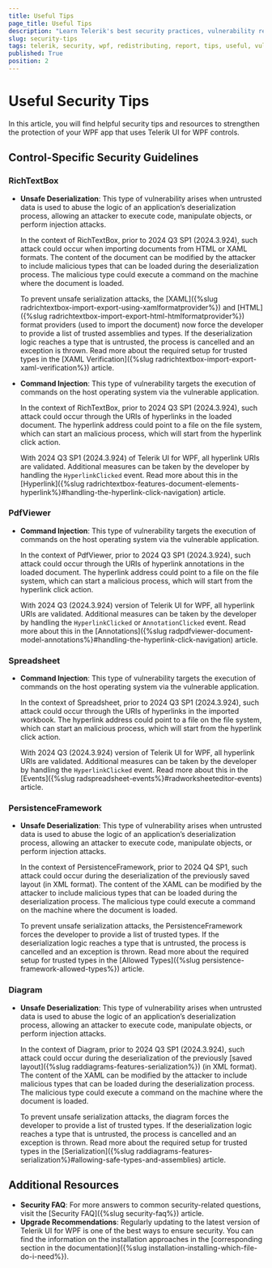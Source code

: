 ```yaml
---
title: Useful Tips
page_title: Useful Tips
description: "Learn Telerik's best security practices, vulnerability reporting, and control-specific security guidelines, and useful tips."
slug: security-tips
tags: telerik, security, wpf, redistributing, report, tips, useful, vulnerability
published: True
position: 2
---
```


# Useful Security Tips

In this article, you will find helpful security tips and resources to strengthen the protection of your WPF app that uses Telerik UI for WPF controls.

## Control-Specific Security Guidelines

### RichTextBox

* __Unsafe Deserialization__: This type of vulnerability arises when untrusted data is used to abuse the logic of an application’s deserialization process, allowing an attacker to execute code, manipulate objects, or perform injection attacks. 

	In the context of RichTextBox, prior to 2024 Q3 SP1 (2024.3.924), such attack could occur when importing documents from HTML or XAML formats. The content of the document can be modified by the attacker to include malicious types that can be loaded during the deserialization process. The malicious type could execute a command on the machine where the document is loaded.
	
	To prevent unsafe serialization attacks, the [XAML]({%slug radrichtextbox-import-export-using-xamlformatprovider%}) and [HTML]({%slug radrichtextbox-import-export-html-htmlformatprovider%}) format providers (used to import the document) now force the developer to provide a list of trusted assemblies and types. If the deserialization logic reaches a type that is untrusted, the process is cancelled and an exception is thrown. Read more about the required setup for trusted types in the [XAML Verification]({%slug radrichtextbox-import-export-xaml-verification%}) article.

* __Command Injection__: This type of vulnerability targets the execution of commands on the host operating system via the vulnerable application.

	In the context of RichTextBox, prior to 2024 Q3 SP1 (2024.3.924), such attack could occur through the URIs of hyperlinks in the loaded document. The hyperlink address could point to a file on the file system, which can start an malicious process, which will start from the hyperlink click action.
	
	With 2024 Q3 SP1 (2024.3.924) of Telerik UI for WPF, all hyperlink URIs are validated. Additional measures can be taken by the developer by handling the `HyperlinkClicked` event. Read more about this in the [Hyperlink]({%slug radrichtextbox-features-document-elements-hyperlink%}#handling-the-hyperlink-click-navigation) article.

### PdfViewer

* __Command Injection__: This type of vulnerability targets the execution of commands on the host operating system via the vulnerable application.

	In the context of PdfViewer, prior to 2024 Q3 SP1 (2024.3.924), such attack could occur through the URIs of hyperlink annotations in the loaded document. The hyperlink address could point to a file on the file system, which can start a malicious process, which will start from the hyperlink click action.
	
	With 2024 Q3 (2024.3.924) version of Telerik UI for WPF, all hyperlink URIs are validated. Additional measures can be taken by the developer by handling the `HyperlinkClicked` or `AnnotationClicked` event. Read more about this in the [Annotations]({%slug radpdfviewer-document-model-annotations%}#handling-the-hyperlink-click-navigation) article.

### Spreadsheet

* __Command Injection__: This type of vulnerability targets the execution of commands on the host operating system via the vulnerable application.

	In the context of Spreadsheet, prior to 2024 Q3 SP1 (2024.3.924), such attack could occur through the URIs of hyperlinks in the imported workbook. The hyperlink address could point to a file on the file system, which can start an malicious process, which will start from the hyperlink click action.
	
	With 2024 Q3 (2024.3.924) version of Telerik UI for WPF, all hyperlink URIs are validated. Additional measures can be taken by the developer by handling the `HyperlinkClicked` event. Read more about this in the [Events]({%slug radspreadsheet-events%}#radworksheeteditor-events) article.

### PersistenceFramework

* __Unsafe Deserialization__: This type of vulnerability arises when untrusted data is used to abuse the logic of an application’s deserialization process, allowing an attacker to execute code, manipulate objects, or perform injection attacks. 

	In the context of PersistenceFramework, prior to 2024 Q4 SP1, such attack could occur during the deserialization of the previously saved layout (in XML format). The content of the XAML can be modified by the attacker to include malicious types that can be loaded during the deserialization process. The malicious type could execute a command on the machine where the document is loaded.
	
	To prevent unsafe serialization attacks, the PersistenceFramework forces the developer to provide a list of trusted types. If the deserialization logic reaches a type that is untrusted, the process is cancelled and an exception is thrown. Read more about the required setup for trusted types in the [Allowed Types]({%slug persistence-framework-allowed-types%}) article.

### Diagram

* __Unsafe Deserialization__: This type of vulnerability arises when untrusted data is used to abuse the logic of an application’s deserialization process, allowing an attacker to execute code, manipulate objects, or perform injection attacks. 

	In the context of Diagram, prior to 2024 Q3 SP1 (2024.3.924), such attack could occur during the deserialization of the previously [saved layout]({%slug raddiagrams-features-serialization%}) (in XML format). The content of the XAML can be modified by the attacker to include malicious types that can be loaded during the deserialization process. The malicious type could execute a command on the machine where the document is loaded.
	
	To prevent unsafe serialization attacks, the diagram forces the developer to provide a list of trusted types. If the deserialization logic reaches a type that is untrusted, the process is cancelled and an exception is thrown. Read more about the required setup for trusted types in the [Serialization]({%slug raddiagrams-features-serialization%}#allowing-safe-types-and-assemblies) article.

## Additional Resources

* __Security FAQ__: For more answers to common security-related questions, visit the [Security FAQ]({%slug security-faq%}) article.
* __Upgrade Recommendations__: Regularly updating to the latest version of Telerik UI for WPF is one of the best ways to ensure security. You can find the information on the installation approaches in the [corresponding section in the documentation]({%slug installation-installing-which-file-do-i-need%}).